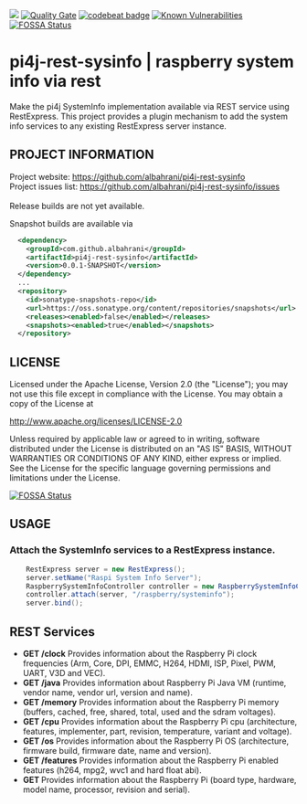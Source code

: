 [![](https://jitci.com/gh/albahrani/pi4j-rest-sysinfo/svg)](https://jitci.com/gh/albahrani/pi4j-rest-sysinfo)
[![Quality Gate](https://sonarcloud.io/api/project_badges/measure?project=com.github.albahrani%3Api4j-rest-sysinfo&metric=alert_status)](https://sonarcloud.io/dashboard?id=com.github.albahrani%3Api4j-rest-sysinfo)
[![codebeat badge](https://codebeat.co/badges/73611634-3b3a-44d2-a83a-ca19139257ca)](https://codebeat.co/projects/github-com-albahrani-pi4j-rest-sysinfo-master)
[![Known Vulnerabilities](https://snyk.io/test/github/albahrani/pi4j-rest-sysinfo/badge.svg?targetFile=pom.xml)](https://snyk.io/test/github/albahrani/pi4j-rest-sysinfo?targetFile=pom.xml)
[![FOSSA Status](https://app.fossa.io/api/projects/git%2Bgithub.com%2Falbahrani%2Fpi4j-rest-sysinfo.svg?type=shield)](https://app.fossa.io/projects/git%2Bgithub.com%2Falbahrani%2Fpi4j-rest-sysinfo?ref=badge_shield)
# pi4j-rest-sysinfo | raspberry system info via rest
Make the pi4j SystemInfo implementation available via REST service using RestExpress.
This project provides a plugin mechanism to add the system info services to any existing RestExpress server instance.

## PROJECT INFORMATION

Project website: https://github.com/albahrani/pi4j-rest-sysinfo <br />
Project issues list: https://github.com/albahrani/pi4j-rest-sysinfo/issues <br />
<br />
Release builds are not yet available.

Snapshot builds are available via
```xml
  <dependency>
    <groupId>com.github.albahrani</groupId>
    <artifactId>pi4j-rest-sysinfo</artifactId>
    <version>0.0.1-SNAPSHOT</version>
  </dependency>
  ...
  <repository>
    <id>sonatype-snapshots-repo</id>
    <url>https://oss.sonatype.org/content/repositories/snapshots</url>
    <releases><enabled>false</enabled></releases>
    <snapshots><enabled>true</enabled></snapshots>
  </repository>
```

## LICENSE
 Licensed under the Apache License, Version 2.0 (the "License");
 you may not use this file except in compliance with the License.
 You may obtain a copy of the License at

 http://www.apache.org/licenses/LICENSE-2.0
  
 Unless required by applicable law or agreed to in writing, software
 distributed under the License is distributed on an "AS IS" BASIS,
 WITHOUT WARRANTIES OR CONDITIONS OF ANY KIND, either express or implied.
 See the License for the specific language governing permissions and
 limitations under the License.


[![FOSSA Status](https://app.fossa.io/api/projects/git%2Bgithub.com%2Falbahrani%2Fpi4j-rest-sysinfo.svg?type=large)](https://app.fossa.io/projects/git%2Bgithub.com%2Falbahrani%2Fpi4j-rest-sysinfo?ref=badge_large)

## USAGE
### Attach the SystemInfo services to a RestExpress instance.
```Java
	RestExpress server = new RestExpress();
	server.setName("Raspi System Info Server");
	RaspberrySystemInfoController controller = new RaspberrySystemInfoController();
	controller.attach(server, "/raspberry/systeminfo");
	server.bind();
```

## REST Services
 * **GET <baseUri>/clock**
 Provides information about the Raspberry Pi clock frequencies (Arm, Core, DPI, EMMC, H264, HDMI, ISP, Pixel, PWM, UART, V3D and VEC).
 * **GET <baseUri>/java**
 Provides information about Raspberry Pi Java VM (runtime, vendor name, vendor url, version and name).
 * **GET <baseUri>/memory**
 Provides information about the Raspberry Pi memory (buffers, cached, free, shared, total, used and the sdram voltages).
 * **GET <baseUri>/cpu**
 Provides information about the Raspberry Pi cpu (architecture, features, implementer, part, revision, temperature, variant and voltage).
 * **GET <baseUri>/os**
 Provides information about the Raspberry Pi OS (architecture, firmware build, firmware date, name and version).
 * **GET <baseUri>/features**
 Provides information about the Raspberry Pi enabled features (h264, mpg2, wvc1 and hard float abi).
 * **GET <baseUri>**
 Provides information about the Raspberry Pi (board type, hardware, model name, processor, revision and serial).
